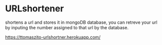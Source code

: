 # URLshortener
shortens a url and stores it in mongoDB database, you can retreve your url by inputing the number 
assigned to that url by the database.

https://ttomaszito-urlshortner.herokuapp.com/
